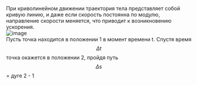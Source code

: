 При криволинейном движении траектория тела представляет собой кривую линию, и даже если скорость постоянна по модулю, направление скорости меняется, что приводит к возникновению ускорения.  
![image](https://github.com/user-attachments/assets/5e808ea4-f48b-4f8f-926b-8fef6813795c)  
  Пусть точка находится в положении 1 в момент времени t. Спустя время $$\Delta t$$ точка окажется в положении 2, пройдя путь  $$\Delta s$$ = дуге 2 - 1
